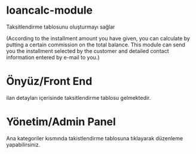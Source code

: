 
# loancalc-module

Taksitlendirme tablosunu oluşturmayı sağlar

(According to the installment amount you have given, you can calculate by putting 
a certain commission on the total balance. This module can send you the installment
selected by the customer and detailed contact information entered by e-mail to you.)

# Önyüz/Front End

ilan detayları içerisinde taksitlendirme tablosu gelmektedir.

# Yönetim/Admin Panel

Ana kategoriler kısmında takistlendirme tablosuna tıklayarak düzenleme yapabilirsiniz.

